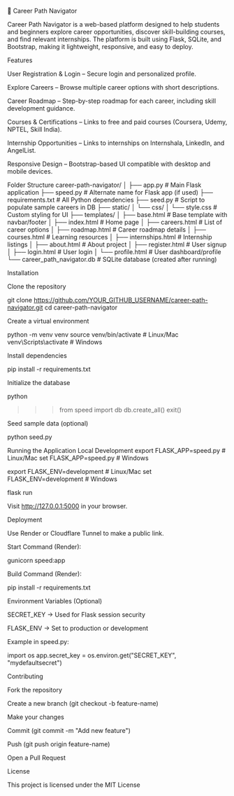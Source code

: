 📂 Career Path Navigator

Career Path Navigator is a web-based platform designed to help students and beginners explore career opportunities, discover skill-building courses, and find relevant internships. The platform is built using Flask, SQLite, and Bootstrap, making it lightweight, responsive, and easy to deploy.

Features

User Registration & Login – Secure login and personalized profile.

Explore Careers – Browse multiple career options with short descriptions.

Career Roadmap – Step-by-step roadmap for each career, including skill development guidance.

Courses & Certifications – Links to free and paid courses (Coursera, Udemy, NPTEL, Skill India).

Internship Opportunities – Links to internships on Internshala, LinkedIn, and AngelList.

Responsive Design – Bootstrap-based UI compatible with desktop and mobile devices.

Folder Structure
career-path-navigator/
│
├── app.py                 # Main Flask application
├── speed.py               # Alternate name for Flask app (if used)
├── requirements.txt       # All Python dependencies
├── seed.py                # Script to populate sample careers in DB
├── static/
│   └── css/
│       └── style.css      # Custom styling for UI
├── templates/
│   ├── base.html          # Base template with navbar/footer
│   ├── index.html         # Home page
│   ├── careers.html       # List of career options
│   ├── roadmap.html       # Career roadmap details
│   ├── courses.html       # Learning resources
│   ├── internships.html   # Internship listings
│   ├── about.html         # About project
│   ├── register.html      # User signup
│   ├── login.html         # User login
│   └── profile.html       # User dashboard/profile
└── career_path_navigator.db # SQLite database (created after running)

Installation

Clone the repository

git clone https://github.com/YOUR_GITHUB_USERNAME/career-path-navigator.git
cd career-path-navigator


Create a virtual environment

python -m venv venv
source venv/bin/activate     # Linux/Mac
venv\Scripts\activate        # Windows


Install dependencies

pip install -r requirements.txt


Initialize the database

python
>>> from speed import db
>>> db.create_all()
>>> exit()


Seed sample data (optional)

python seed.py

Running the Application
Local Development
export FLASK_APP=speed.py       # Linux/Mac
set FLASK_APP=speed.py          # Windows

export FLASK_ENV=development    # Linux/Mac
set FLASK_ENV=development       # Windows

flask run


Visit http://127.0.0.1:5000
 in your browser.

Deployment

Use Render or Cloudflare Tunnel to make a public link.

Start Command (Render):

gunicorn speed:app


Build Command (Render):

pip install -r requirements.txt

Environment Variables (Optional)

SECRET_KEY → Used for Flask session security

FLASK_ENV → Set to production or development

Example in speed.py:

import os
app.secret_key = os.environ.get("SECRET_KEY", "mydefaultsecret")

Contributing

Fork the repository

Create a new branch (git checkout -b feature-name)

Make your changes

Commit (git commit -m "Add new feature")

Push (git push origin feature-name)

Open a Pull Request

License

This project is licensed under the MIT License